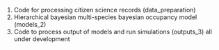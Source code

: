 1. Code for processing citizen science records (data_preparation) 
2. Hierarchical bayesian multi-species bayesian occupancy model (models_2)
3. Code to process output of models and run simulations (outputs_3)
all under development

